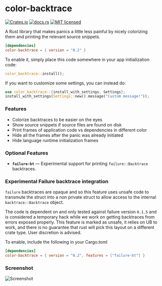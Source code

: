color-backtrace
===============

[![Crates.io][crates-badge]][crates-url]
[![docs.rs][docs-badge]][docs-url]
[![MIT licensed][mit-badge]][mit-url]

[crates-badge]: https://img.shields.io/crates/v/color-backtrace.svg
[crates-url]: https://crates.io/crates/color-backtrace
[docs-badge]: https://docs.rs/color-backtrace/badge.svg
[docs-url]: https://docs.rs/color-backtrace/
[mit-badge]: https://img.shields.io/badge/license-MIT-blue.svg
[mit-url]: LICENSE

A Rust library that makes panics a little less painful by nicely colorizing them
and printing the relevant source snippets.

```toml
[dependencies]
color-backtrace = { version = "0.2" }
```

To enable it, simply place this code somewhere in your app initialization code:
```rust
color_backtrace::install();
```

If you want to customize some settings, you can instead do:
```rust
use color_backtrace::{install_with_settings, Settings};
install_with_settings(Settings::new().message("Custom message!"));
```

### Features
- Colorize backtraces to be easier on the eyes
- Show source snippets if source files are found on disk
- Print frames of application code vs dependencies in different color
- Hide all the frames after the panic was already initiated
- Hide language runtime initialization frames

### Optional Features

- **`failure-bt`** — Experimental support for printing `failure::Backtrace` backtraces.

### **Experimental** Failure backtrace integration

`failure` backtraces are opaque and so this feature uses unsafe code to
transmute the struct into a non private struct to allow access to the internal
`backtrace::Backtrace` object.

The code is dependent on and only tested against failure version `0.1.5` and is
considered a temporary hack while we work on getting backtraces from errors
exposed properly. This feature is marked as unsafe, it relies on UB to work,
and there is no guarantee that rust will pick this layout on a different crate
type. User discretion is advised.

To enable, include the following in your Cargo.toml

```toml
[dependencies]
color-backtrace = { version = "0.2", features = ["failure-bt"] }
```

### Screenshot
![Screenshot](https://i.imgur.com/jLznHxp.png)
